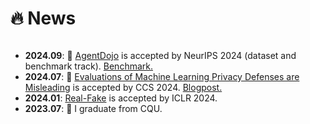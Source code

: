 # 🔥 News

<style>
  .scrollable {
    max-height: 260px; 
    overflow-y: scroll; 
  }
</style>

<div class="scrollable">
  <ul>
    <li><strong>2024.09</strong>: 🎉 <a href="https://arxiv.org/pdf/2406.13352">AgentDojo</a> is accepted by NeurIPS 2024 (dataset and benchmark track).  <a href="https://agentdojo.spylab.ai/">  Benchmark. </a>  </li>
    <li><strong>2024.07</strong>: 🎉 <a href="https://arxiv.org/pdf//2404.17399">Evaluations of Machine Learning Privacy Defenses are Misleading</a> is accepted by CCS 2024.  <a href="https://spylab.ai/blog/misleading-privacy-evals/">  Blogpost. </a>  </li>
    <li><strong>2024.01</strong>: <a href="https://arxiv.org/pdf/2310.10402">Real-Fake</a> is accepted by ICLR 2024.</li>
    <li><strong>2023.07</strong>: 🎉 I graduate from CQU.</li>
  </ul>
</div>




  

